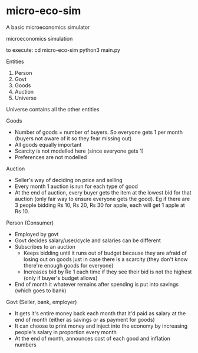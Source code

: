 # micro-eco-sim
A basic microeconomics simulator

microeconomics simulation

to execute:
    cd micro-eco-sim 
    python3 main.py

Entities
1. Person
2. Govt 
3. Goods
4. Auction
5. Universe

Universe contains all the other entities

Goods
- Number of goods = number of buyers. So everyone gets 1 per month (buyers not aware of it so they fear missing out)
- All goods equally important
- Scarcity is not modelled here (since everyone gets 1)
- Preferences are not modelled

Auction
- Seller's way of deciding on price and selling
- Every month 1 auction is run for each type of good
- At the end of auction, every buyer gets the item at the lowest bid for that auction (only fair way to ensure everyone gets the good). Eg if there are 3 people bidding Rs 10, Rs 20, Rs 30 for apple, each will get 1 apple at Rs 10.


Person (Consumer)
- Employed by govt
- Govt decides salary/user/cycle and salaries can be different
- Subscribes to an auction
	- Keeps bidding until it runs out of budget because they are afraid of losing out on goods just in case there is a scarcity (they don't know there're enough goods for everyone)
	- Increases bid by Re 1 each time if they see their bid is not the highest (only if buyer's budget allows)  
- End of month it whatever remains after spending is put into savings (which goes to bank)

Govt (Seller, bank, employer)
- It gets it's entire money back each month that it'd paid as salary at the end of month (either as savings or as payment for goods)
- It can choose to print money and inject into the economy by increasing people's salary in proportion every month
- At the end of month, announces cost of each good and inflation numbers
